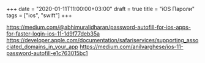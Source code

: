 +++
date = "2020-01-11T11:00:00+03:00"
draft = true
title = "iOS Пароли"
tags = ["ios", "swift"]
+++


https://medium.com/@abhimuralidharan/password-autofill-for-ios-apps-for-faster-login-ios-11-1d9f77deb35a
https://developer.apple.com/documentation/safariservices/supporting_associated_domains_in_your_app
https://medium.com/anilvarghese/ios-11-password-autofill-e1c763015bc1